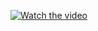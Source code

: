 [![Watch the video](https://img.youtube.com/vi/KTipgo4rTOU/maxresdefault.jpg)](https://youtu.be/KTipgo4rTOU?si=K_TYRqa2xrLhi9GX)
